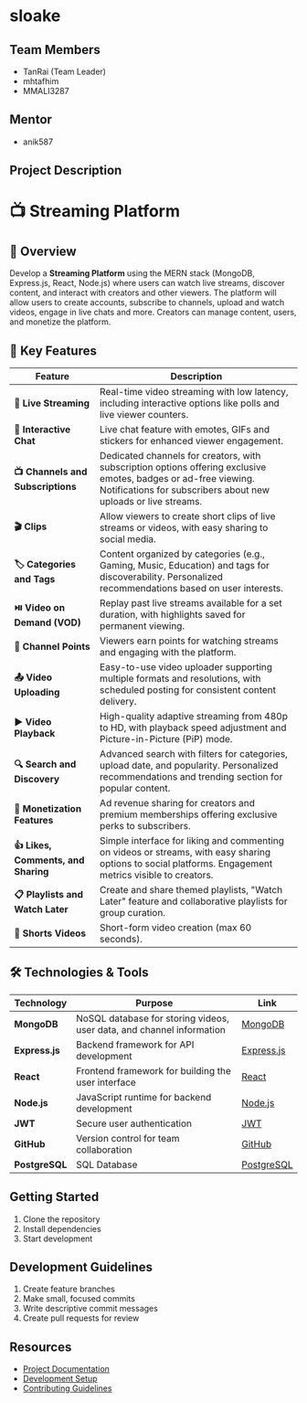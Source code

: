 # sloake

## Team Members

- TanRai (Team Leader)
- mhtafhim
- MMALI3287

## Mentor

- anik587

## Project Description

# 📺 Streaming Platform

## 📝 Overview

Develop a **Streaming Platform** using the MERN stack (MongoDB, Express.js, React, Node.js) where users can watch live streams, discover content, and interact with creators and other viewers. The platform will allow users to create accounts, subscribe to channels, upload and watch videos, engage in live chats and more. Creators can manage content, users, and monetize the platform.

## 🚀 Key Features

| Feature                             | Description                                                                                                                                                                       |
| ----------------------------------- | --------------------------------------------------------------------------------------------------------------------------------------------------------------------------------- |
| **🎥 Live Streaming**               | Real-time video streaming with low latency, including interactive options like polls and live viewer counters.                                                                    |
| **💬 Interactive Chat**             | Live chat feature with emotes, GIFs and stickers for enhanced viewer engagement.                                                                                                  |
| **📺 Channels and Subscriptions**   | Dedicated channels for creators, with subscription options offering exclusive emotes, badges or ad-free viewing. Notifications for subscribers about new uploads or live streams. |
| **🎬 Clips**                        | Allow viewers to create short clips of live streams or videos, with easy sharing to social media.                                                                                 |
| **🏷️ Categories and Tags**          | Content organized by categories (e.g., Gaming, Music, Education) and tags for discoverability. Personalized recommendations based on user interests.                              |
| **⏯️ Video on Demand (VOD)**        | Replay past live streams available for a set duration, with highlights saved for permanent viewing.                                                                               |
| **💎 Channel Points**               | Viewers earn points for watching streams and engaging with the platform.                                                                                                          |
| **📤 Video Uploading**              | Easy-to-use video uploader supporting multiple formats and resolutions, with scheduled posting for consistent content delivery.                                                   |
| **▶️ Video Playback**               | High-quality adaptive streaming from 480p to HD, with playback speed adjustment and Picture-in-Picture (PiP) mode.                                                                |
| **🔍 Search and Discovery**         | Advanced search with filters for categories, upload date, and popularity. Personalized recommendations and trending section for popular content.                                  |
| **💸 Monetization Features**        | Ad revenue sharing for creators and premium memberships offering exclusive perks to subscribers.                                                                                  |
| **👍 Likes, Comments, and Sharing** | Simple interface for liking and commenting on videos or streams, with easy sharing options to social platforms. Engagement metrics visible to creators.                           |
| **📋 Playlists and Watch Later**    | Create and share themed playlists, "Watch Later" feature and collaborative playlists for group curation.                                                                          |
| **🎥 Shorts Videos**                | Short-form video creation (max 60 seconds).                                                                                                                                       |

## 🛠️ Technologies & Tools

| Technology     | Purpose                                                               | Link                                      |
| -------------- | --------------------------------------------------------------------- | ----------------------------------------- |
| **MongoDB**    | NoSQL database for storing videos, user data, and channel information | [MongoDB](https://www.mongodb.com/)       |
| **Express.js** | Backend framework for API development                                 | [Express.js](https://expressjs.com/)      |
| **React**      | Frontend framework for building the user interface                    | [React](https://reactjs.org/)             |
| **Node.js**    | JavaScript runtime for backend development                            | [Node.js](https://nodejs.org/)            |
| **JWT**        | Secure user authentication                                            | [JWT](https://jwt.io/)                    |
| **GitHub**     | Version control for team collaboration                                | [GitHub](https://github.com/)             |
| **PostgreSQL** | SQL Database                                                          | [PostgreSQL](https://www.postgresql.org/) |

## Getting Started

1. Clone the repository
2. Install dependencies
3. Start development

## Development Guidelines

1. Create feature branches
2. Make small, focused commits
3. Write descriptive commit messages
4. Create pull requests for review

## Resources

- [Project Documentation](docs/)
- [Development Setup](docs/setup.md)
- [Contributing Guidelines](CONTRIBUTING.md)
